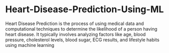 # Heart-Disease-Prediction-Using-ML
Heart Disease Prediction is the process of using medical data and computational techniques to determine the likelihood of a person having heart disease. It typically involves analyzing factors like age, blood pressure, cholesterol levels, blood sugar, ECG results, and lifestyle habits using machine learning
